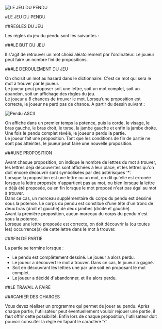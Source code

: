 ![](http://activitesbebes.com/wp-content/uploads/2014/03/pendu.gif "LE JEU DU PENDU")

#LE JEU DU PENDU   

##REGLES DU JEU  

Les règles du jeu du pendu sont les suivantes :  

###LE BUT DU JEU  

Il s'agit de retrouver un mot choisi aléatoirement par l'ordinateur. Le joueur peut faire un nombre fini de propositions.  

###LE DEROULEMENT DU JEU  

On choisit un mot au hasard dans le dictionnaire. C'est ce mot qui sera le mot à trouver par le joueur.  
Le joueur peut proposer soit une lettre, soit un mot complet,  soit un abandon,  soit un affichage des règles du jeu.  
Le joueur a 8 chances de trouver le mot. Lorsqu’une proposition est correcte, le joueur ne perd pas de chance. A partir du dessin suivant :

![Pendu ASCII](http://i.imgur.com/ZviFNrT.png "LE JEU DU PENDU")


On affiche dans un premier temps la potence, puis la corde, le visage, le bras gauche, le bras droit, le torse, la jambe gauche et enfin la jambe droite. Une fois le pendu complet révélé, le joueur a perdu la partie.  
Le joueur fait une proposition. Tant que les conditions de  fin de partie ne sont pas atteintes, le joueur peut faire une nouvelle proposition.  

###UNE PROPOSITION    

Avant chaque proposition, on indique le nombre de lettres du mot à trouver, les lettres déjà découvertes sont affichées à leur place, et les lettres qu'on doit encore découvrir sont symbolisées par des astérisques ‘*’.  
Lorsque la proposition est une lettre ou un mot, on dit qu'elle est erronée lorsque la lettre proposée n'appartient pas au mot, ou bien lorsque la lettre a déjà été proposée,  ou en fin lorsque le mot proposé n'est pas égal au mot à trouver.  
Dans ce cas, un morceau supplémentaire du corps du pendu est dessiné sous la potence. Le corps du pendu est constitué d'une tête d'un tronc de deux bras (droit et gauche) de deux jambes (droite et gauche).  
Avant la première proposition, aucun morceau du corps du pendu n'est sous la potence.  
Lorsque une lettre proposée est correcte, on doit découvrir la (ou toutes les) occurrence(s) de cette lettre dans le mot à trouver.  

###FIN DE PARTIE  

La partie se termine lorsque :  

* Le pendu est complètement dessiné. Le joueur a alors perdu.  
* Le joueur a découvert le mot à trouver. Dans ce cas, le joueur a gagné.  
* Soit en découvrant les lettres une par une soit en proposant le mot complet.   
* Le joueur a décidé d'abandonner, et il a alors perdu.  

##LE TRAVAIL A FAIRE  

###CAHIER DES CHARGES  

Vous devez réaliser un programme qui permet de jouer au pendu. Après chaque partie, l'utilisateur peut éventuellement vouloir rejouer une partie, il faut offrir cette possibilité. Enfin lors de chaque proposition, l'utilisateur doit pouvoir consulter la règle en tapant le caractère ’?’.  
